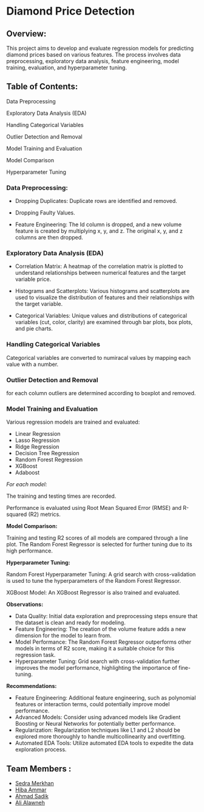 # Diamond Price Detection

## Overview:

This project aims to develop and evaluate regression models for predicting diamond prices
based on various features. The process involves data preprocessing, exploratory data analysis, feature engineering, model training, evaluation, and hyperparameter tuning.

## Table of Contents:

Data Preprocessing

Exploratory Data Analysis (EDA)

Handling Categorical Variables

Outlier Detection and Removal

Model Training and Evaluation

Model Comparison

Hyperparameter Tuning

### Data Preprocessing:

- Dropping Duplicates: Duplicate rows are identified and removed.

- Dropping Faulty Values.

- Feature Engineering: The Id column is dropped, and a new volume feature is created by multiplying x, y, and z. The original x, y, and z columns are then dropped.

### Exploratory Data Analysis (EDA)

- Correlation Matrix: A heatmap of the correlation matrix is plotted to understand relationships between numerical features and the target variable price.

- Histograms and Scatterplots: Various histograms and scatterplots are used to visualize the distribution of features and their relationships with the target variable.

- Categorical Variables: Unique values and distributions of categorical variables (cut, color, clarity) are examined through bar plots, box plots, and pie charts.

### Handling Categorical Variables

Categorical variables are converted to numiracal values by mapping each value with a number.

### Outlier Detection and Removal

for each column outliers are determined according to boxplot and removed.

### Model Training and Evaluation

Various regression models are trained and evaluated:

- Linear Regression
- Lasso Regression
- Ridge Regression
- Decision Tree Regression
- Random Forest Regression
- XGBoost
- Adaboost

*For each model:*

The training and testing times are recorded.

Performance is evaluated using Root Mean Squared Error (RMSE) and R-squared (R2) metrics.

**Model Comparison:**

Training and testing R2 scores of all models are compared through a line plot. The Random Forest Regressor is selected for further tuning due to its high performance.

**Hyperparameter Tuning:**

Random Forest Hyperparameter Tuning: A grid search with cross-validation is used to tune the hyperparameters of the Random Forest Regressor.

XGBoost Model: An XGBoost Regressor is also trained and evaluated.

**Observations:**
- Data Quality: Initial data exploration and preprocessing steps ensure that the dataset is clean and ready for modeling.
- Feature Engineering: The creation of the volume feature adds a new dimension for the model to learn from.
- Model Performance: The Random Forest Regressor outperforms other models in terms of R2 score, making it a suitable choice for this regression task.
- Hyperparameter Tuning: Grid search with cross-validation further improves the model performance, highlighting the importance of fine-tuning.

**Recommendations:**
- Feature Engineering: Additional feature engineering, such as polynomial features or interaction terms, could potentially improve model performance.
- Advanced Models: Consider using advanced models like Gradient Boosting or Neural Networks for potentially better performance.
- Regularization: Regularization techniques like L1 and L2 should be explored more thoroughly to handle multicollinearity and overfitting.
- Automated EDA Tools: Utilize automated EDA tools to expedite the data exploration process.

## Team Members : 
* [Sedra Merkhan](https://github.com/sedramerkhan)
* [Hiba Ammar](https://github.com/Hiba-Ammar)
* [Ahmad Sadik](https://github.com/AhmadSadik1)
* [Ali Alawneh](https://github.com/alikd99)
